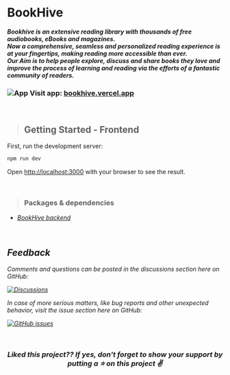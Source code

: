 # BookHive

**_Bookhive is an extensive reading library with thousands of free audiobooks, eBooks and magazines.
<br />
Now a comprehensive, seamless and personalized reading experience is at your fingertips, making reading more accessible than ever.
<br />
Our Aim is to help people explore, discuss and share books they love and improve the process of learning and reading via the efforts of a fantastic community of readers._**

### ![App](https://user-images.githubusercontent.com/5663078/161288344-33fa8e03-92ee-46ff-b490-38bf4dd8f379.png#gh-dark-mode-only) Visit app: [bookhive.vercel.app](https://bookhive.vercel.app//)

<br>

> ## Getting Started - Frontend

First, run the development server:

```bash
npm run dev
```

Open [http://localhost:3000](http://localhost:3000) with your browser to see the result.

<br>

> ### Packages & dependencies

-   [<em>BookHive backend<em>](https://github.com/Bikash-nath/BookHive-backend)

<br>

## Feedback

Comments and questions can be posted in the discussions section here on GitHub:

[![Discussions](https://img.shields.io/badge/discussions-on%20GitHub-green)](https://github.com/Bikash-nath/BookHive/discussions/)

In case of more serious matters, like bug reports and other unexpected behavior, visit the issue section here on GitHub:

[![GitHub issues](https://img.shields.io/github/issues/audiamus/AaxAudioConverter)](https://github.com/Bikash-nath/BookHive/issues)

<br>

<h3 align="center">
Liked this project?? If yes, don't forget to show your support by putting a ⭐ on this project ✌️
</h3>
